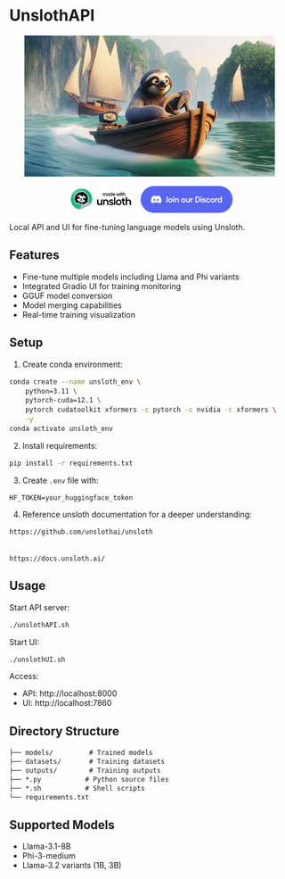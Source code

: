 # UnslothAPI

<p align="center">
  <img src="unslothAPI.png" alt="UNSLOTH API BOAT" width="450"/>
</p>
<p align="center">
  <a href="https://docs.unsloth.ai/"><img src="made with unsloth.png" height="48"></a>
  <a href="https://discord.gg/mNeQZzBHuW"><img src="Discord button.png" height="48"></a>
</p>

Local API and UI for fine-tuning language models using Unsloth.

## Features

- Fine-tune multiple models including Llama and Phi variants
- Integrated Gradio UI for training monitoring
- GGUF model conversion
- Model merging capabilities
- Real-time training visualization

## Setup

1. Create conda environment:
```bash
conda create --name unsloth_env \
    python=3.11 \
    pytorch-cuda=12.1 \
    pytorch cudatoolkit xformers -c pytorch -c nvidia -c xformers \
    -y
conda activate unsloth_env
```

2. Install requirements:
```bash
pip install -r requirements.txt
```

3. Create `.env` file with:
```
HF_TOKEN=your_huggingface_token
```

4. Reference unsloth documentation for a deeper understanding:
```
https://github.com/unslothai/unsloth


https://docs.unsloth.ai/
```

## Usage

Start API server:
```bash
./unslothAPI.sh
```

Start UI:
```bash
./unslothUI.sh
```

Access:
- API: http://localhost:8000
- UI: http://localhost:7860

## Directory Structure

```
├── models/         # Trained models
├── datasets/       # Training datasets
├── outputs/        # Training outputs
├── *.py           # Python source files
├── *.sh           # Shell scripts
└── requirements.txt
```

## Supported Models

- Llama-3.1-8B
- Phi-3-medium
- Llama-3.2 variants (1B, 3B)
